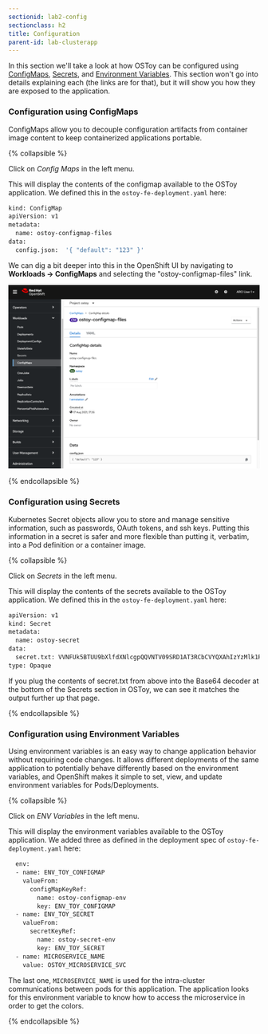 ```yaml
---
sectionid: lab2-config
sectionclass: h2
title: Configuration
parent-id: lab-clusterapp
---
```


In this section we'll take a look at how OSToy can be configured using [ConfigMaps](https://docs.openshift.com/container-platform/latest/authentication/configmaps.html), [Secrets](https://docs.openshift.com/container-platform/latest/nodes/pods/nodes-pods-secrets.html), and [Environment Variables](https://docs.openshift.com/container-platform/3.11/dev_guide/environment_variables.html).  This section won't go into details explaining each (the links are for that), but it will show you how they are exposed to the application.  

### Configuration using ConfigMaps

ConfigMaps allow you to decouple configuration artifacts from container image content to keep containerized applications portable.

{% collapsible %}

Click on *Config Maps* in the left menu.

This will display the contents of the configmap available to the OSToy application.  We defined this in the `ostoy-fe-deployment.yaml` here:

```sh
kind: ConfigMap
apiVersion: v1
metadata:
  name: ostoy-configmap-files
data:
  config.json:  '{ "default": "123" }'
```
We can dig a bit deeper into this in the OpenShift UI by navigating to **Workloads -> ConfigMaps** and selecting the "ostoy-configmap-files" link.

![ConfigMap](media/managedlab/19-3-ostoy-configmap.png)

{% endcollapsible %}

### Configuration using Secrets

Kubernetes Secret objects allow you to store and manage sensitive information, such as passwords, OAuth tokens, and ssh keys. Putting this information in a secret is safer and more flexible than putting it, verbatim, into a Pod definition or a container image.

{% collapsible %}

Click on *Secrets* in the left menu.

This will display the contents of the secrets available to the OSToy application.  We defined this in the `ostoy-fe-deployment.yaml` here:

```sh
apiVersion: v1
kind: Secret
metadata:
  name: ostoy-secret
data:
  secret.txt: VVNFUk5BTUU9bXlfdXNlcgpQQVNTV09SRD1AT3RCbCVYQXAhIzYzMlk1RndDQE1UUWsKU01UUD1sb2NhbGhvc3QKU01UUF9QT1JUPTI1
type: Opaque
```

If you plug the contents of secret.txt from above into the Base64 decoder at the bottom of the Secrets section in OSToy, we can see it matches the output further up that page.

{% endcollapsible %}

### Configuration using Environment Variables

Using environment variables is an easy way to change application behavior without requiring code changes. It allows different deployments of the same application to potentially behave differently based on the environment variables, and OpenShift makes it simple to set, view, and update environment variables for Pods/Deployments.

{% collapsible %}

Click on *ENV Variables* in the left menu.

This will display the environment variables available to the OSToy application.  We added three as defined in the deployment spec of `ostoy-fe-deployment.yaml` here:

```sh
  env:
  - name: ENV_TOY_CONFIGMAP
    valueFrom:
      configMapKeyRef:
        name: ostoy-configmap-env
        key: ENV_TOY_CONFIGMAP
  - name: ENV_TOY_SECRET
    valueFrom:
      secretKeyRef:
        name: ostoy-secret-env
        key: ENV_TOY_SECRET
  - name: MICROSERVICE_NAME
    value: OSTOY_MICROSERVICE_SVC
```

The last one, `MICROSERVICE_NAME` is used for the intra-cluster communications between pods for this application.  The application looks for this environment variable to know how to access the microservice in order to get the colors.

{% endcollapsible %}
